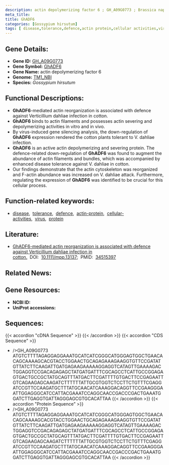 ```yaml
---
description: actin depolymerizing factor 6 ; GH_A09G0773 ; Brassica napus
meta_title:
title: GhADF6
categories: [Gossypium hirsutum]
tags: [ disease,tolerance,defence,actin protein,cellular activities,virus,protein ]
---
```


## Gene Details:
- **Gene ID:**	[GH_A09G0773](https://yanglab.hzau.edu.cn/cott/PublicFun/total_jump.1?target=genomics/gene_index&gene_id=GH_A09G0773)
- **Gene Symbol:** <u>GhADF6</u>
- **Gene Name:** actin depolymerizing factor 6
- **Genome:** [TM1_NBI](https://yanglab.hzau.edu.cn/CottonMD/download.1)
- **Species:** *Gossypium hirsutum*

## Functional Descriptions:
   - **GhADF6**-mediated actin reorganization is associated with defence against Verticillium dahliae infection in cotton.
   - **GhADF6** binds to actin filaments and possesses actin severing and depolymerizing activities in vitro and in vivo. 
   - By virus-induced gene silencing analysis, the down-regulation of **GhADF6** expression rendered the cotton plants tolerant to V. dahliae infection.
   - **GhADF6** is an active actin depolymerizing and severing protein. The defence-related down-regulation of **GhADF6** was found to augment the abundance of actin filaments and bundles, which was accompanied by enhanced disease tolerance against V. dahliae in cotton.
   - Our findings demonstrate that the actin cytoskeleton was reorganized and F-actin abundance was increased on V. dahliae attack. Furthermore, regulating the expression of **GhADF6** was identified to be crucial for this cellular process.

## Function-related keywords:
   - [disease](/tags/disease/),&nbsp;&nbsp;[tolerance](/tags/tolerance/),&nbsp;&nbsp;[defence](/tags/defence/),&nbsp;&nbsp;[actin-protein](/tags/actin-protein/),&nbsp;&nbsp;[cellular-activities](/tags/cellular-activities/),&nbsp;&nbsp;[virus](/tags/virus/),&nbsp;&nbsp;[protein](/tags/protein/)

## Literature:
   - [GhADF6-mediated actin reorganization is associated with defence against Verticillium dahliae infection in cotton.](https://doi.org/10.1111/mpp.13137)&nbsp;&nbsp;DOI:&nbsp;&nbsp;[10.1111/mpp.13137](https://doi.org/10.1111/mpp.13137);&nbsp;&nbsp;PMID:&nbsp;&nbsp;[34515397](https://pubmed.ncbi.nlm.nih.gov/34515397/)

## Related News:

## Gene Resources:
- **NCBI ID:**  [](https://www.ncbi.nlm.nih.gov/gene/?term=)
- **UniProt accessions:**  [](https://www.uniprot.org/uniprotkb//entry)

## Sequences:
{{< accordion "cDNA Sequence" >}}
{{< /accordion >}}
{{< accordion "CDS Sequence" >}}
- />GH_A09G0773<br>
ATGTCTTTTAGAGGAGGAAATGCATCATCGGGCATGGGAGTGGCTGAACACAGCAAAAGCACGTACCTGGAACTGCAGAGAAAGAAGGTGTTCCGATATGTTATCTTCAAGATTGATGAGAAGAAAAAGGAGGTCATAGTTGAAAAGACTGGAGGTCCGACAGAGAGCTATGATGATTTCGCAGCCTCATTGCCGGAGAGTGACTGCCGCTATGCAGTTTATGACTTCGATTTTGTGACTTCCGAGAATTGTCAGAAGAGCAAGATCTTTTTTATTGCGTGGTCTCCTTCTGTTTCGAGGATCCGTTCCAAGATGCTTTATGCAACATCAAAGGACAGGTTCCGAAGGGAATTGGAGGGCATCCATTACGAAATCCAGGCAACCGACCCGACTGAAATGGATCTTGAGGTGATTAGGGAGCGTGCACATTAA
{{< /accordion >}}
{{< accordion "Protein Sequence" >}}
- />GH_A09G0773<br>
ATGTCTTTTAGAGGAGGAAATGCATCATCGGGCATGGGAGTGGCTGAACACAGCAAAAGCACGTACCTGGAACTGCAGAGAAAGAAGGTGTTCCGATATGTTATCTTCAAGATTGATGAGAAGAAAAAGGAGGTCATAGTTGAAAAGACTGGAGGTCCGACAGAGAGCTATGATGATTTCGCAGCCTCATTGCCGGAGAGTGACTGCCGCTATGCAGTTTATGACTTCGATTTTGTGACTTCCGAGAATTGTCAGAAGAGCAAGATCTTTTTTATTGCGTGGTCTCCTTCTGTTTCGAGGATCCGTTCCAAGATGCTTTATGCAACATCAAAGGACAGGTTCCGAAGGGAATTGGAGGGCATCCATTACGAAATCCAGGCAACCGACCCGACTGAAATGGATCTTGAGGTGATTAGGGAGCGTGCACATTAA
{{< /accordion >}}
